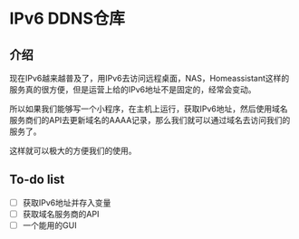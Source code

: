 # IPv6 DDNS仓库

## 介绍
现在IPv6越来越普及了，用IPv6去访问远程桌面，NAS，Homeassistant这样的服务真的很方便，但是运营上给的IPv6地址不是固定的，经常会变动。

所以如果我们能够写一个小程序，在主机上运行，获取IPv6地址，然后使用域名服务商们的API去更新域名的AAAA记录，那么我们就可以通过域名去访问我们的服务了。

这样就可以极大的方便我们的使用。

## To-do list
- [ ] 获取IPv6地址并存入变量
- [ ] 获取域名服务商的API
- [ ] 一个能用的GUI